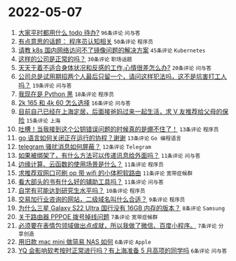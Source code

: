 # 2022-05-07

1. [大家平时都用什么 todo 待办?](https://www.v2ex.com/t/851277) `96条评论` `问与答`
1. [有点意思的话题： 程序员认知相关](https://www.v2ex.com/t/851284) `50条评论` `程序员`
1. [请教 k8s 国内网络访问不了镜像问题的解决方案](https://www.v2ex.com/t/851280) `45条评论` `Kubernetes`
1. [这样的公司是正常的吗？](https://www.v2ex.com/t/851279) `30条评论` `职场话题`
1. [天天干着不适合身体状况和反感的工作,心情很差怎么办?](https://www.v2ex.com/t/851315) `20条评论` `问与答`
1. [公司总是试用期招两个人最后只留一个，请问这样犯法吗，这不是坑害打工人吗？](https://www.v2ex.com/t/851294) `19条评论` `问与答`
1. [我现在是 Python 黑](https://www.v2ex.com/t/851334) `18条评论` `程序员`
1. [2k 165 和 4k 60 怎么选择](https://www.v2ex.com/t/851293) `16条评论` `问与答`
1. [目前自己已经在上海定居，后面接爸妈过来一起生活，求 V 友推荐给父母的保险](https://www.v2ex.com/t/851291) `15条评论` `上海`
1. [吐槽！当我接到这个公钥错误问题的时候真的是绷不住了！](https://www.v2ex.com/t/851330) `13条评论` `程序员`
1. [go 语言如何关闭正在运行的协程？谢谢](https://www.v2ex.com/t/851321) `13条评论` `Go 编程语言`
1. [telegram 骚扰消息如何屏蔽？](https://www.v2ex.com/t/851288) `12条评论` `Telegram`
1. [如果被绑架了，有什么方法可以传递讯息给外面吗？](https://www.v2ex.com/t/851341) `11条评论` `问与答`
1. [边缘计算、云函数的使用场景是什么？](https://www.v2ex.com/t/851323) `11条评论` `程序员`
1. [求推荐双网口可刷 op 带 wifi 的小体积软路由](https://www.v2ex.com/t/851287) `11条评论` `宽带症候群`
1. [看大部头的书有什么好的辅助工具吗？](https://www.v2ex.com/t/851272) `11条评论` `问与答`
1. [自学有可能达到研究生水平吗？](https://www.v2ex.com/t/851340) `10条评论` `程序员`
1. [交易加行业咨询的网站，二级域名叫什么合适？](https://www.v2ex.com/t/851319) `9条评论` `程序员`
1. [为什么三星 Galaxy S22 Ultra 国行没有 16GB 内存的版本？](https://www.v2ex.com/t/851271) `8条评论` `Samsung`
1. [关于路由器 PPPOE 拨号掉线问题](https://www.v2ex.com/t/851308) `7条评论` `宽带症候群`
1. [必须要在表情包领域做出点成就，所以我做了微信、百度小程序。](https://www.v2ex.com/t/851298) `7条评论` `分享创造`
1. [用旧款 mac mini 做简易 NAS 如何](https://www.v2ex.com/t/851328) `6条评论` `Apple`
1. [YQ 会影响软考按时正常进行吗？有上海准备 5 月高项的同学吗](https://www.v2ex.com/t/851320) `6条评论` `问与答`
